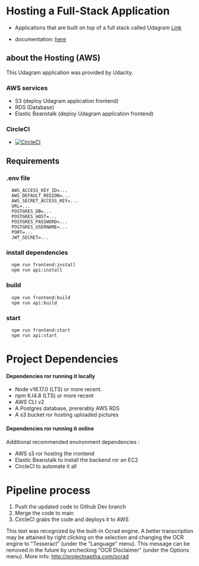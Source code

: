 # Hosting a Full-Stack Application

- Applications that are built on top of a full stack called Udagram [Link](http://hozifa-dagram.s3-website-us-east-1.amazonaws.com)

- documentation: [here](doc/README.md)

## about the Hosting (AWS)

This Udagram application was provided by Udacity.

### AWS services

- S3 (deploy Udagram application frontend)
- RDS (Database)
- Elastic Beanstalk (deploy Udagram application frontend)

### CircleCI

- [![CircleCI](https://dl.circleci.com/status-badge/img/gh/Hozifaelgharbawy/udagram/tree/master.svg?style=svg)](https://dl.circleci.com/status-badge/redirect/gh/Hozifaelgharbawy/udagram/tree/master)

## Requirements

### .env file

      AWS_ACCESS_KEY_ID=...
      AWS_DEFAULT_REGION=...
      AWS_SECRET_ACCESS_KEY=...
      URL=...
      POSTGRES_DB=...
      POSTGRES_HOST=...
      POSTGRES_PASSWORD=...
      POSTGRES_USERNAME=...
      PORT=...
      JWT_SECRET=...

### install dependencies

      npm run frontend:install
      npm run api:install

### build

      npm run frontend:build
      npm run api:build

### start

      npm run frontend:start
      npm run api:start


# Project Dependencies

#### Dependencies ror running it locally

- Node v16.17.0 (LTS) or more recent.
- npm 6.I4.8 (LTS) or more recent
- AWS CLI v2
- A Postgres database, prererably AWS RDS
- A s3 bucket ror hosting uploaded pictures

#### Dependencies ror running it online

Additional recommended environment dependencies :

- AWS s3 ror hosting the rrontend
- Elastic Beanstalk to install the backend ror an EC2
- CircleCI to automate it all


# Pipeline process
1. Push the updated code to Github Dev branch
2. Merge the code to main
3. CircleCI grabs the code and deploys it to AWS

This text was recognized by the built-in Ocrad engine. A better transcription may be attained by right clicking on the selection and changing the OCR engine to "Tesseract" (under the "Language" menu). This message can be removed in the future by unchecking "OCR Disclaimer" (under the Options menu). More info: http://projectnaptha.com/ocrad